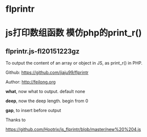 # flprintr
<h1>js打印数组函数 模仿php的print_r()</h1>
<h2>flprintr.js-fl20151223gz</h2>
<p>To output the content of an array or object in JS, as print_r() in PHP.<br>
 
Github: <a href="https://github.com/jiaju99/printr" target="_blank">https://github.com/jiaju99/flprintr</a><br>

Author: <a href="http://feilong.org" target="_blank">http://feilong.org</a></p>


<p><b>what</b>, now what to output. default none<br>

<b>deep</b>, now the deep length. begin from 0<br>

<b>gap</b>,  to insert before output</p>

<p>Thanks to<br>

<a href="https://github.com/Hootrix/js_flprintr/blob/master/new%20%204.js" target="_blank">https://github.com/Hootrix/js_flprintr/blob/master/new%20%204.js</a></p>
<p>
